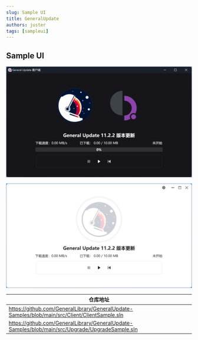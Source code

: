```yaml
---
slug: Sample UI
title: GeneralUpdate
authors: juster
tags: [sampleui]
---
```


## Sample UI

![](imgs\sampleclient.png)

![](imgs\sampleupgrade.png)



| 仓库地址                                                     |
| ------------------------------------------------------------ |
| https://github.com/GeneralLibrary/GeneralUpdate-Samples/blob/main/src/Client/ClientSample.sln |
| https://github.com/GeneralLibrary/GeneralUpdate-Samples/blob/main/src/Upgrade/UpgradeSample.sln |

